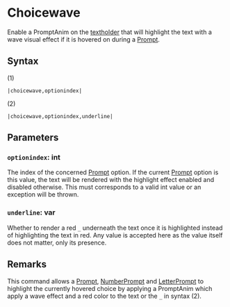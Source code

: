 # Choicewave

Enable a PromptAnim on the [textholder](../../Notable%20local%20variable/textholder.md) that will highlight the text with a wave visual effect if it is hovered on during a [Prompt](Prompt.md).

## Syntax

(1)

````
|choicewave,optionindex|
````

(2)

````
|choicewave,optionindex,underline|
````

## Parameters

### `optionindex`: int

The index of the concerned [Prompt](Prompt.md) option. If the current [Prompt](Prompt.md) option is this value, the text will be rendered with the highlight effect enabled and disabled otherwise. This must corresponds to a valid int value or an exception will be thrown.

### `underline`: var

Whether to render a red `_` underneath the text once it is highlighted instead of highlighting the text in red. Any value is accepted here as the value itself does not matter, only its presence.

## Remarks

This command allows a [Prompt](Prompt.md), [NumberPrompt](NumberPrompt.md) and [LetterPrompt](LetterPrompt.md) to highlight the currently hovered choice by applying a PromptAnim which apply a wave effect and a red color to the text or the `_` in syntax (2).
